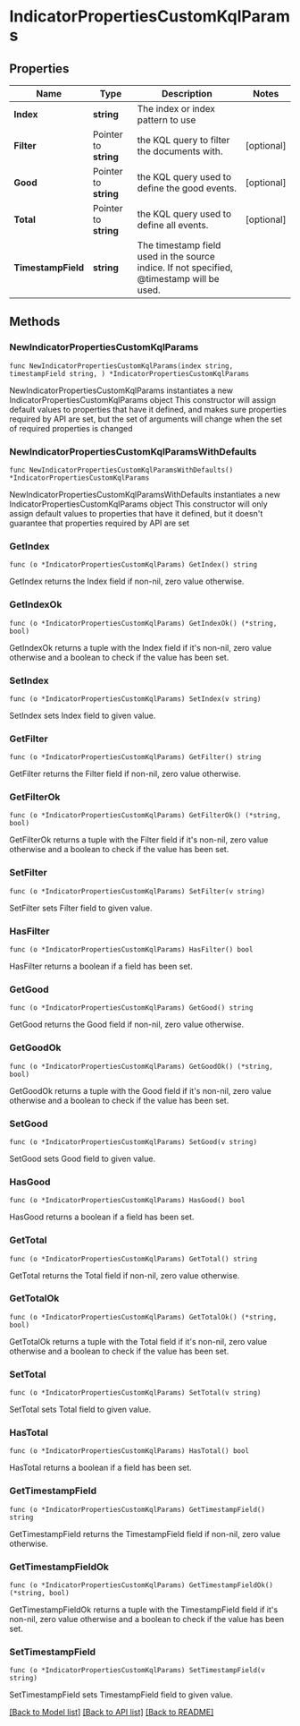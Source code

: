 # IndicatorPropertiesCustomKqlParams

## Properties

Name | Type | Description | Notes
------------ | ------------- | ------------- | -------------
**Index** | **string** | The index or index pattern to use | 
**Filter** | Pointer to **string** | the KQL query to filter the documents with. | [optional] 
**Good** | Pointer to **string** | the KQL query used to define the good events. | [optional] 
**Total** | Pointer to **string** | the KQL query used to define all events. | [optional] 
**TimestampField** | **string** | The timestamp field used in the source indice. If not specified, @timestamp will be used.  | 

## Methods

### NewIndicatorPropertiesCustomKqlParams

`func NewIndicatorPropertiesCustomKqlParams(index string, timestampField string, ) *IndicatorPropertiesCustomKqlParams`

NewIndicatorPropertiesCustomKqlParams instantiates a new IndicatorPropertiesCustomKqlParams object
This constructor will assign default values to properties that have it defined,
and makes sure properties required by API are set, but the set of arguments
will change when the set of required properties is changed

### NewIndicatorPropertiesCustomKqlParamsWithDefaults

`func NewIndicatorPropertiesCustomKqlParamsWithDefaults() *IndicatorPropertiesCustomKqlParams`

NewIndicatorPropertiesCustomKqlParamsWithDefaults instantiates a new IndicatorPropertiesCustomKqlParams object
This constructor will only assign default values to properties that have it defined,
but it doesn't guarantee that properties required by API are set

### GetIndex

`func (o *IndicatorPropertiesCustomKqlParams) GetIndex() string`

GetIndex returns the Index field if non-nil, zero value otherwise.

### GetIndexOk

`func (o *IndicatorPropertiesCustomKqlParams) GetIndexOk() (*string, bool)`

GetIndexOk returns a tuple with the Index field if it's non-nil, zero value otherwise
and a boolean to check if the value has been set.

### SetIndex

`func (o *IndicatorPropertiesCustomKqlParams) SetIndex(v string)`

SetIndex sets Index field to given value.


### GetFilter

`func (o *IndicatorPropertiesCustomKqlParams) GetFilter() string`

GetFilter returns the Filter field if non-nil, zero value otherwise.

### GetFilterOk

`func (o *IndicatorPropertiesCustomKqlParams) GetFilterOk() (*string, bool)`

GetFilterOk returns a tuple with the Filter field if it's non-nil, zero value otherwise
and a boolean to check if the value has been set.

### SetFilter

`func (o *IndicatorPropertiesCustomKqlParams) SetFilter(v string)`

SetFilter sets Filter field to given value.

### HasFilter

`func (o *IndicatorPropertiesCustomKqlParams) HasFilter() bool`

HasFilter returns a boolean if a field has been set.

### GetGood

`func (o *IndicatorPropertiesCustomKqlParams) GetGood() string`

GetGood returns the Good field if non-nil, zero value otherwise.

### GetGoodOk

`func (o *IndicatorPropertiesCustomKqlParams) GetGoodOk() (*string, bool)`

GetGoodOk returns a tuple with the Good field if it's non-nil, zero value otherwise
and a boolean to check if the value has been set.

### SetGood

`func (o *IndicatorPropertiesCustomKqlParams) SetGood(v string)`

SetGood sets Good field to given value.

### HasGood

`func (o *IndicatorPropertiesCustomKqlParams) HasGood() bool`

HasGood returns a boolean if a field has been set.

### GetTotal

`func (o *IndicatorPropertiesCustomKqlParams) GetTotal() string`

GetTotal returns the Total field if non-nil, zero value otherwise.

### GetTotalOk

`func (o *IndicatorPropertiesCustomKqlParams) GetTotalOk() (*string, bool)`

GetTotalOk returns a tuple with the Total field if it's non-nil, zero value otherwise
and a boolean to check if the value has been set.

### SetTotal

`func (o *IndicatorPropertiesCustomKqlParams) SetTotal(v string)`

SetTotal sets Total field to given value.

### HasTotal

`func (o *IndicatorPropertiesCustomKqlParams) HasTotal() bool`

HasTotal returns a boolean if a field has been set.

### GetTimestampField

`func (o *IndicatorPropertiesCustomKqlParams) GetTimestampField() string`

GetTimestampField returns the TimestampField field if non-nil, zero value otherwise.

### GetTimestampFieldOk

`func (o *IndicatorPropertiesCustomKqlParams) GetTimestampFieldOk() (*string, bool)`

GetTimestampFieldOk returns a tuple with the TimestampField field if it's non-nil, zero value otherwise
and a boolean to check if the value has been set.

### SetTimestampField

`func (o *IndicatorPropertiesCustomKqlParams) SetTimestampField(v string)`

SetTimestampField sets TimestampField field to given value.



[[Back to Model list]](../README.md#documentation-for-models) [[Back to API list]](../README.md#documentation-for-api-endpoints) [[Back to README]](../README.md)


